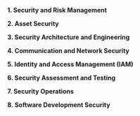 **1. Security and Risk Management**

**2. Asset Security**

**3. Security Architecture and Engineering**


**4. Communication and Network Security**

**5. Identity and Access Management (IAM)**

**6. Security Assessment and Testing**

**7. Security Operations**

**8. Software Development Security**